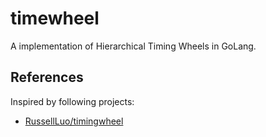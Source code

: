 # timewheel
A implementation of Hierarchical Timing Wheels in GoLang.

## References

Inspired by following projects:

- [RussellLuo/timingwheel]( https://github.com/RussellLuo/timingwheel)
